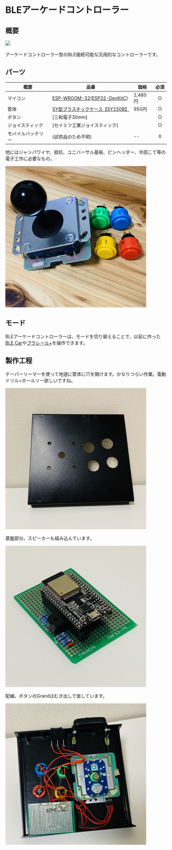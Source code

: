 # BLEアーケードコントローラー

## 概要
[![](http://img.youtube.com/vi/B_6VpOZqmyI/0.jpg)](https://youtu.be/B_6VpOZqmyI"")

アーケードコントローラー型のBLE接続可能な汎用的なコントローラーです。

## パーツ

| 概要 | 品番 | 価格 | 必須 |
| ---- | ---- | ---- | :---: |
|  マイコン  | [ESP-WROOM-32(ESP32-DevKitC)](http://akizukidenshi.com/catalog/g/gM-11819/)  | 1,480円 | ○ |
|  筐体  |  [SY型プラスチックケース【SY150B】](https://www.marutsu.co.jp/pc/i/4751/)  | 950円 | ○ |
|  ボタン  |  [三和電子30mm]  |  | ○ |
|  ジョイスティック  |  [セイミツ工業ジョイスティック]  |  | ○ |
|  モバイルバッテリー  |  (試供品のため不明)  | -- | X |

他にはジャンパワイヤ、抵抗、ユニバーサル基板、ピンヘッダー、半田こて等の電子工作に必要なもの。

<img src="https://github.com/ayakix/BLEArcadeController/blob/main/images/buttons.jpg?raw=true" width="440px">


## モード
BLEアーケードコントローラーは、モードを切り替えることで、以前に作った[BLE Car](https://github.com/ayakix/BLECar)や[プラレール+](https://github.com/ayakix/plarailplus)を操作できます。


## 製作工程
テーパーリーマーを使って地道に筐体に穴を開けます。かなりつらい作業。電動ドリル+ホールソー欲しいですね。

<img src="https://github.com/ayakix/BLEArcadeController/blob/main/images/box.jpg?raw=true" width="440px">

基盤部分。スピーカーも組み込んでいます。

<img src="https://github.com/ayakix/BLEArcadeController/blob/main/images/circuit.jpg?raw=true" width="440px">

配線。ボタンのGrandはむき出しで楽しています。

<img src="https://github.com/ayakix/BLEArcadeController/blob/main/images/wiring.jpg?raw=true" width="440px">
